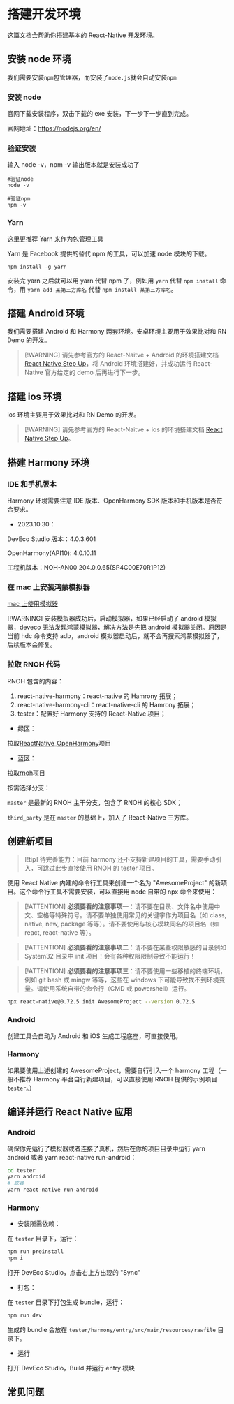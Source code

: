 # 搭建开发环境

这篇文档会帮助你搭建基本的 React-Native 开发环境。

## 安装 node 环境

我们需要安装`npm`包管理器，而安装了`node.js`就会自动安装`npm`

### 安装 node

官网下载安装程序，双击下载的 exe 安装，下一步下一步直到完成。

官网地址：<https://nodejs.org/en/>

### 验证安装

输入 node -v，npm -v 输出版本就是安装成功了

```
#验证node
node -v

#验证npm
npm -v
```

### Yarn

这里更推荐 Yarn 来作为包管理工具

Yarn 是 Facebook 提供的替代 npm 的工具，可以加速 node 模块的下载。

```
npm install -g yarn
```

安装完 yarn 之后就可以用 yarn 代替 npm 了，例如用 `yarn` 代替 `npm install` 命令，用 `yarn add 某第三方库名` 代替 `npm install 某第三方库名`。

## 搭建 Android 环境

我们需要搭建 Android 和 Harmony 两套环境。安卓环境主要用于效果比对和 RN Demo 的开发。

> [!WARNING] 请先参考官方的 React-Naitve + Android 的环境搭建文档 [React Native Step Up](https://www.reactnative.cn/docs/environment-setup)，将 Android 环境搭建好，并成功运行 React-Native 官方给定的 demo 后再进行下一步。

## 搭建 ios 环境

ios 环境主要用于效果比对和 RN Demo 的开发。

> [!WARNING] 请先参考官方的 React-Naitve + ios 的环境搭建文档 [React Native Step Up](https://www.reactnative.cn/docs/environment-setup)。

## 搭建 Harmony 环境

### IDE 和手机版本

Harmony 环境需要注意 IDE 版本、OpenHarmony SDK 版本和手机版本是否符合要求。

- 2023.10.30：

DevEco Studio 版本：4.0.3.601

OpenHarmony(API10): 4.0.10.11

工程机版本：NOH-AN00 204.0.0.65(SP4C00E70R1P12)

### 在 mac 上安装鸿蒙模拟器

[mac 上使用模拟器](https://harmonyosdevelopertest.devccsrnd.hwcloudtest.cn:3087/cn/docs/doc-guides-V4/run_simulator-0000001582636200-V4)

[!WARNING] 安装模拟器成功后，启动模拟器，如果已经启动了 android 模拟器，deveco 无法发现鸿蒙模拟器，解决方法是先把 android 模拟器关闭。原因是当前 hdc 命令支持 adb，android 模拟器启动后，就不会再搜索鸿蒙模拟器了，后续版本会修复。

### 拉取 RNOH 代码

RNOH 包含的内容：

1. react-native-harmony：react-native 的 Hamrony 拓展；
2. react-native-harmony-cli：react-native-cli 的 Hamrony 拓展；
3. tester：配置好 Harmony 支持的 React-Native 项目；

- 绿区：

拉取[ReactNative_OpenHarmony](https://codehub-g.huawei.com/l00496999/ReactNative_OpenHarmony/home)项目

- 蓝区：

拉取[rnoh](https://github.com/react-native-openharmony/rnoh)项目

按需选择分支：

`master` 是最新的 RNOH 主干分支，包含了 RNOH 的核心 SDK；

`third_party` 是在 `master` 的基础上，加入了 React-Native 三方库。

## 创建新项目

> [!tip] 待完善能力：目前 harmony 还不支持新建项目的工具，需要手动引入，可跳过此步直接使用 RNOH 的 tester 项目。

使用 React Native 内建的命令行工具来创建一个名为 "AwesomeProject" 的新项目。这个命令行工具不需要安装，可以直接用 node 自带的 npx 命令来使用：

> [!ATTENTION] **必须要看的注意事项一**：请不要在目录、文件名中使用中文、空格等特殊符号。请不要单独使用常见的关键字作为项目名（如 class, native, new, package 等等）。请不要使用与核心模块同名的项目名（如 react, react-native 等）。

> [!ATTENTION] **必须要看的注意事项二**：请不要在某些权限敏感的目录例如 System32 目录中 init 项目！会有各种权限限制导致不能运行！

> [!ATTENTION] **必须要看的注意事项三**：请不要使用一些移植的终端环境，例如 git bash 或 mingw 等等，这些在 windows 下可能导致找不到环境变量。请使用系统自带的命令行（CMD 或 powershell）运行。

```bash
npx react-native@0.72.5 init AwesomeProject --version 0.72.5
```

### Android

创建工具会自动为 Android 和 iOS 生成工程底座，可直接使用。

### Harmony

如果要使用上述创建的 AwesomeProject，需要自行引入一个 harmony 工程（一般不推荐 Harmony 平台自行新建项目，可以直接使用 RNOH 提供的示例项目 `tester`。）

## 编译并运行 React Native 应用

### Android

确保你先运行了模拟器或者连接了真机，然后在你的项目目录中运行 yarn android 或者 yarn react-native run-android：

```bash
cd tester
yarn android
# 或者
yarn react-native run-android
```

### Harmony

- 安装所需依赖：

在 `tester` 目录下，运行：

```sh
npm run preinstall
npm i
```

打开 DevEco Studio，点击右上方出现的 "Sync"

- 打包：

在 `tester` 目录下打包生成 bundle，运行：

```sh
npm run dev
```

生成的 bundle 会放在 `tester/harmony/entry/src/main/resources/rawfile` 目录下。

- 运行

打开 DevEco Studio，Build 并运行 entry 模块

## 常见问题
